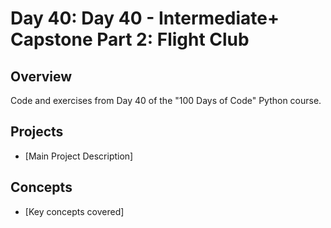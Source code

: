 # Day 40: Day 40 - Intermediate+ Capstone Part 2: Flight Club

## Overview
Code and exercises from Day 40 of the "100 Days of Code" Python course.

## Projects
- [Main Project Description]

## Concepts
- [Key concepts covered]
